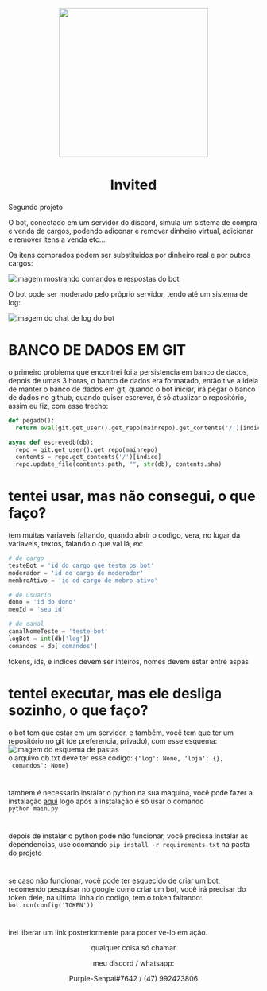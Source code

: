 <p align='center'><img src='https://user-images.githubusercontent.com/59841892/166121885-e9a3a39f-f389-4cea-8116-445ef27d1333.png' height="300" width="300"></p>
<h1 align='center'>Invited</h1>

Segundo projeto

O bot, conectado em um servidor do discord, simula um sistema de compra e venda de cargos, podendo adiconar e remover dinheiro virtual, adicionar e remover itens a venda etc...

Os itens comprados podem ser substituidos por dinheiro real e por outros cargos:

![imagem mostrando comandos e respostas do bot](https://user-images.githubusercontent.com/59841892/166121716-499e5512-ed06-49db-a577-9b1fc9d81dcb.PNG)

O bot pode ser moderado pelo próprio servidor, tendo até um sistema de log:

![imagem do chat de log do bot](https://user-images.githubusercontent.com/59841892/166121725-d1a2ab2b-6844-4395-ba0d-c535356430a8.PNG)

# BANCO DE DADOS EM GIT

o primeiro problema que encontrei foi a persistencia em banco de dados, depois de umas 3 horas, o banco de dados era formatado, então tive a ideia de manter o banco de dados em git, quando o bot iniciar, irá pegar o banco de dados no github, quando quiser escrever, é só atualizar o repositório, assim eu fiz, com esse trecho:

```py
def pegadb():
  return eval(git.get_user().get_repo(mainrepo).get_contents('/')[indice].decoded_content.decode('utf-8'))

async def escrevedb(db):
  repo = git.get_user().get_repo(mainrepo)
  contents = repo.get_contents('/')[indice]
  repo.update_file(contents.path, "", str(db), contents.sha)
```

# tentei usar, mas não consegui, o que faço?

tem muitas variaveis faltando, quando abrir o codigo, vera, no lugar da variaveis, textos, falando o que vai lá, ex:
```py
# de cargo
testeBot = 'id do cargo que testa os bot'
moderador = 'id do cargo de moderador'
membroAtivo = 'id od cargo de mebro ativo'

# de usuario
dono = 'id do dono'
meuId = 'seu id'

# de canal
canalNomeTeste = 'teste-bot'
logBot = int(db['log'])
comandos = db['comandos']
```
tokens, ids, e indices devem ser inteiros, nomes devem estar entre aspas

# tentei executar, mas ele desliga sozinho, o que faço?

o bot tem que estar em um servidor, e tambêm, você tem que ter um repositório no git (de preferencia, privado), com esse esquema:
![imagem do esquema de pastas](https://user-images.githubusercontent.com/59841892/166122295-a16aa222-6e60-4531-9510-d2a76e464873.PNG)
<br>o arquivo db.txt deve ter esse codigo:
`{'log': None, 'loja': {}, 'comandos': None}`
#
tambem é necessario instalar o python na sua maquina, você pode fazer a instalação [aqui](https://www.python.org/ftp/python/3.10.4/python-3.10.4-amd64.exe)
logo após a instalação é só usar o comando 
<br>`python main.py`
#
depois de instalar o python pode não funcionar, você precissa instalar as dependencias, use ocomando `pip install -r requirements.txt` na pasta do projeto
#
se caso não funcionar, você pode ter esquecido de criar um bot, recomendo pesquisar no google como criar um bot, você irá precisar do token dele, na ultima linha do codigo, tem o token faltando:
`bot.run(config('TOKEN'))`
# 

irei liberar um link posteriormente para poder ve-lo em ação.

<p align='center'>qualquer coisa só chamar</p>
<p align='center'>meu discord / whatsapp:</p>
<p align='center'>Purple-Senpai#7642 / (47) 992423806</p>
